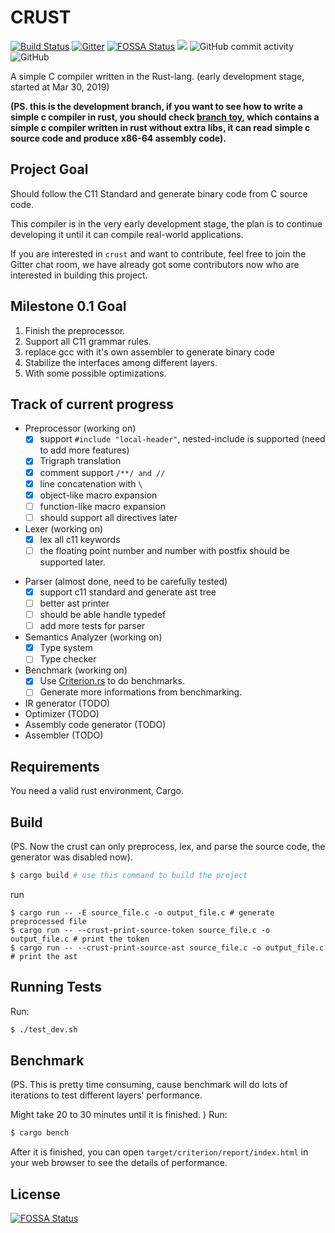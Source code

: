 # CRUST
[![Build Status](https://travis-ci.com/onehr/crust.svg?branch=master)](https://travis-ci.com/onehr/crust)
[![Gitter](https://badges.gitter.im/crust-dev/community.svg)](https://gitter.im/crust-dev/community?utm_source=badge&utm_medium=badge&utm_campaign=pr-badge)
[![FOSSA Status](https://app.fossa.io/api/projects/git%2Bgithub.com%2Fonehr%2Fcrust.svg?type=shield)](https://app.fossa.io/projects/git%2Bgithub.com%2Fonehr%2Fcrust?ref=badge_shield)
[![](https://tokei.rs/b1/github/onehr/crust)](https://github.com/onehr/crust)
![GitHub commit activity](https://img.shields.io/github/commit-activity/m/onehr/crust.svg?style=plastic)
![GitHub](https://img.shields.io/github/license/onehr/crust.svg)

A simple C compiler written in the Rust-lang. (early development stage, started at Mar 30, 2019)

**(PS. this is the development branch, 
if you want to see how to write a simple c compiler in rust, you should check 
[branch toy](https://github.com/onehr/crust/tree/toy), 
which contains a simple c compiler written in rust without extra libs, 
it can read simple c source code and produce x86-64 assembly code).**

## Project Goal
Should follow the C11 Standard and generate binary code from C source code.

This compiler is in the very early development stage,
the plan is to continue developing it until it can compile real-world applications.

If you are interested in `crust` and want to contribute, feel free to join the Gitter chat room, 
we have already got some contributors now who are interested in building this project.

## Milestone 0.1 Goal
1. Finish the preprocessor.
2. Support all C11 grammar rules.
3. replace gcc with it's own assembler to generate binary code
4. Stabilize the interfaces among different layers.
5. With some possible optimizations.

## Track of current progress
- Preprocessor (working on)
    - [X] support `#include "local-header"`, nested-include is supported (need to add more features)
    - [X] Trigraph translation
    - [X] comment support `/**/ and //`
    - [X] line concatenation with ` \ `
    - [X] object-like macro expansion
    - [ ] function-like macro expansion
    - [ ] should support all directives later
- Lexer (working on)
    - [X] lex all c11 keywords
    - [ ] the floating point number and number with postfix should be supported later.
* Parser (almost done, need to be carefully tested)
    - [X] support c11 standard and generate ast tree
    - [ ] better ast printer
    - [ ] should be able handle typedef
    - [ ] add more tests for parser
* Semantics Analyzer (working on)
    - [X] Type system
    - [ ] Type checker
* Benchmark (working on)
    - [X] Use [Criterion.rs](https://github.com/bheisler/criterion.rs#quickstart) to do benchmarks.
    - [ ] Generate more informations from benchmarking.
* IR generator (TODO)
* Optimizer (TODO)
* Assembly code generator (TODO)
* Assembler (TODO)
## Requirements

You need a valid rust environment, Cargo.

## Build
(PS. Now the crust can only preprocess, lex, and parse the source code, the generator was disabled now).
```bash
$ cargo build # use this command to build the project
```
run
```shell
$ cargo run -- -E source_file.c -o output_file.c # generate preprocessed file
$ cargo run -- --crust-print-source-token source_file.c -o output_file.c # print the token
$ cargo run -- --crust-print-source-ast source_file.c -o output_file.c # print the ast

```

## Running Tests

Run:
```bash
$ ./test_dev.sh
```

## Benchmark
(PS. This is pretty time consuming, 
cause benchmark will do lots of iterations to test different layers' performance.

Might take 20 to 30 minutes until it is finished.
)
Run:
```bash
$ cargo bench
```

After it is finished, 
you can open `target/criterion/report/index.html` in your web browser to see the details of performance.

## License
[![FOSSA Status](https://app.fossa.io/api/projects/git%2Bgithub.com%2Fonehr%2Fcrust.svg?type=large)](https://app.fossa.io/projects/git%2Bgithub.com%2Fonehr%2Fcrust?ref=badge_large)
